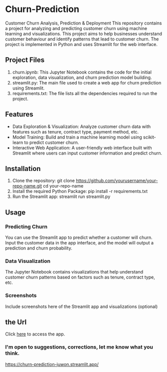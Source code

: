 # Churn-Prediction
Customer Churn Analysis, Prediction &amp; Deployment
This repository contains a project for analyzing and predicting customer churn using machine learning and visualizations. This project aims to help businesses understand customer behaviour and identify patterns that lead to customer churn. The project is implemented in Python and uses Streamlit for the web interface.

## Project Files
1) churn.ipynb: This Jupyter Notebook contains the code for the initial exploration, data visualization, and churn prediction model building.
2) streamlit.py: The main file used to create a web app for churn prediction using Streamlit.
3) requirements.txt: The file lists all the dependencies required to run the project.

## Features
- Data Exploration & Visualization: Analyze customer churn data with features such as tenure, contract type, payment method, etc.
- Model Training: Build and train a machine learning model using scikit-learn to predict customer churn.
- Interactive Web Application: A user-friendly web interface built with Streamlit where users can input customer information and predict churn.

## Installation
1) Clone the repository: git clone https://github.com/yourusername/your-repo-name.git
cd your-repo-name
2) Install the required Python Package: pip install -r requirements.txt
3) Run the Streamlit app: streamlit run streamlit.py

## Usage
### Predicting Churn
You can use the Streamlit app to predict whether a customer will churn. Input the customer data in the app interface, and the model will output a prediction and churn probability.

### Data Visualization
The Jupyter Notebook contains visualizations that help understand customer churn patterns based on factors such as tenure, contract type, etc.

### Screenshots
Include screenshots here of the Streamlit app and visualizations (optional)

## the Url
Click [here](http://192.168.0.108:8501) to access the app.

### I'm open to suggestions, corrections, let me know what you think.


https://churn-prediction-juwon.streamlit.app/
